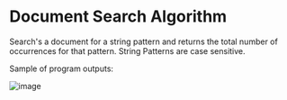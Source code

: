 # Document Search Algorithm
Search's a document for a string pattern and returns the total number of occurrences for that pattern.  String Patterns are case sensitive.

Sample of program outputs:

![image](https://cloud.githubusercontent.com/assets/10781590/9642463/45d6edc4-518a-11e5-9e67-c0c4209d2dfe.png)
